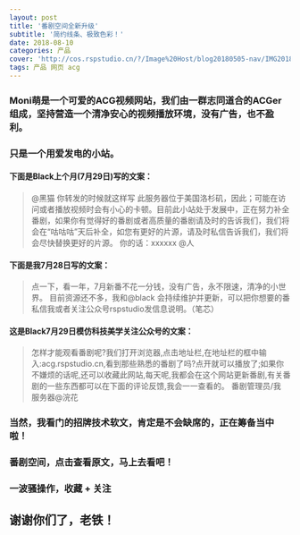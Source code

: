 ```yaml
---
layout: post
title: '番剧空间全新升级'
subtitle: '简约线条、极致色彩！'
date: 2018-08-10
categories: 产品
cover: 'http://cos.rspstudio.cn/?/Image%20Host/blog20180505-nav/IMG20180805185656.jpg'
tags: 产品 网页 acg
---
```


### Moni萌是一个可爱的ACG视频网站，我们由一群志同道合的ACGer组成，坚持营造一个清净安心的视频播放环境，没有广告，也不盈利。
### 只是一个用爱发电的小站。


#### 下面是Black上个月(7月29日)写的文案：
 >@黑猫 你转发的时候就这样写
>此服务器位于美国洛杉矶，因此；可能在访问或者播放视频时会有小心的卡顿。目前此小站处于发展中，正在努力补全番剧，如果你有觉得好的番剧或者高质量的番剧请及时的告诉我们，我们将会在“咕咕咕”天后补全，如您有更好的片源，请及时私信告诉我们，我们将会尽快替换更好的片源。
>你的话：xxxxxx
>@人 

#### 下面是我7月28日写的文案：
> 点一下，看一年，7月新番不花一分钱，没有广告，永不限速，清净的小世界。
> 目前资源还不多，我和@black 会持续维护并更新，可以把你想要的番私信我或者关注公众号rspstudio发信息说明。（笔芯）

#### 这是Black7月29日模仿科技美学关注公众号的文案：
>怎样才能观看番剧呢?我们打开浏览器,点击地址栏,在地址栏的框中输入:acg.rspstudio.cn,看到那些熟悉的番剧了吗?点开就可以播放了;如果你不嫌烦的话呢,还可以收藏此网站,每天呢,我都会在这个网站更新番剧,有关番剧的一些东西都可以在下面的评论反馈,我会一一查看的。
>番剧管理员/我
>服务器@浣花

### 当然，我看门的招牌技术软文，肯定是不会缺席的，正在筹备当中啦！

### 番剧空间，点击查看原文，马上去看吧！

### 一波骚操作，收藏 + 关注
## 谢谢你们了，老铁！